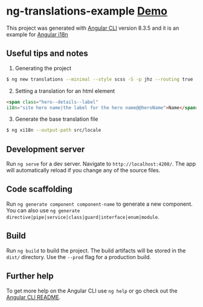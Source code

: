 # ng-translations-example [Demo](https://nahtanoj-hz.github.io/ng-translations-example/)

This project was generated with [Angular CLI](https://github.com/angular/angular-cli) version 8.3.5 and it is an example for [Angular i18n](https://angular.io/guide/i18n#internationalization-i18n)

## Useful tips and notes
1. Generating the project  
```zsh
$ ng new translations --minimal --style scss -S -p jhz --routing true
```  
2. Setting a translation for an html element
```html
<span class="hero--details--label"
i18n="site hero name|the label for the hero name@@heroName">Name</span>
```
3. Generate the base translation file
```zsh
$ ng xi18n --output-path src/locale
```

## Development server
Run `ng serve` for a dev server. Navigate to `http://localhost:4200/`. The app will automatically reload if you change any of the source files.

## Code scaffolding
Run `ng generate component component-name` to generate a new component. You can also use `ng generate directive|pipe|service|class|guard|interface|enum|module`.

## Build
Run `ng build` to build the project. The build artifacts will be stored in the `dist/` directory. Use the `--prod` flag for a production build.

## Further help
To get more help on the Angular CLI use `ng help` or go check out the [Angular CLI README](https://github.com/angular/angular-cli/blob/master/README.md).  


